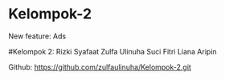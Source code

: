 # Kelompok-2
New feature: Ads

#Kelompok 2:
Rizki Syafaat
Zulfa Ulinuha
Suci Fitri Liana Aripin

Github:
https://github.com/zulfaulinuha/Kelompok-2.git
